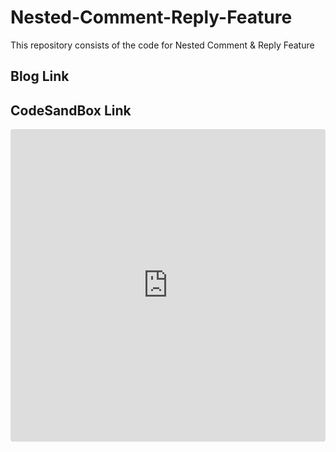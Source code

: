 # Nested-Comment-Reply-Feature
This repository consists of the code for Nested Comment & Reply Feature


## Blog Link


## CodeSandBox Link
<iframe src="https://codesandbox.io/embed/github/Jaynil1611/Nested-Comment-Reply-Feature/tree/optimised-nested-comments/?fontsize=14&hidenavigation=1&theme=dark"
     style="width:100%; height:500px; border:0; border-radius: 4px; overflow:hidden;"
     title="nested-comment-reply-feature"
     allow="accelerometer; ambient-light-sensor; camera; encrypted-media; geolocation; gyroscope; hid; microphone; midi; payment; usb; vr; xr-spatial-tracking"
     sandbox="allow-forms allow-modals allow-popups allow-presentation allow-same-origin allow-scripts"
></iframe>
